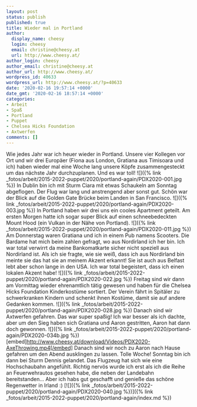```yaml
---
layout: post
status: publish
published: true
title: Wieder mal in Portland
author:
  display_name: cheesy
  login: cheesy
  email: christine@cheesy.at
  url: http://www.cheesy.at/
author_login: cheesy
author_email: christine@cheesy.at
author_url: http://www.cheesy.at/
wordpress_id: 40633
wordpress_url: http://www.cheesy.at/?p=40633
date: '2020-02-16 19:57:14 +0000'
date_gmt: '2020-02-16 18:57:14 +0000'
categories:
- Arbeit
- Spaß
- Portland
- Puppet
- Chelsea Hicks Foundation
- Axtwerfen
comments: []
---
```

Wie jedes Jahr war ich heuer wieder in Portland. Unsere vier Kollegen vor Ort und wir drei Europäer (Fiona aus London, Gratiana aus Timisoara und ich) haben wieder mal eine Woche lang unsere Köpfe zusammengesteckt um das nächste Jahr durchzuplanen. Und es war toll!
![]({% link _fotos/arbeit/2015-2022-puppet/2020/portland-again/PDX2020-001.jpg %})
In Dublin bin ich mit Sturm Ciara mit etwas Schaukeln am Sonntag abgeflogen. Der Flug war lang und anstrengend aber sonst gut. Schön war der Blick auf die Golden Gate Brücke beim Landen in San Francisco.
![]({% link _fotos/arbeit/2015-2022-puppet/2020/portland-again/PDX2020-003.jpg %})
In Portland haben wir drei uns ein cooles Apartment geteilt. Am ersten Morgen hatte ich sogar super Blick auf einen schneebedeckten Mount Hood (ein Vulkan in der Nähe von Portland).
![]({% link _fotos/arbeit/2015-2022-puppet/2020/portland-again/PDX2020-011.jpg %})
Am Donnerstag waren Gratiana und ich in einem Pub namens Scooters. Die Bardame hat mich beim zahlen gefragt, wo aus Nordirland ich her bin. Ich war total verwirrt da meine Bankomatkarte sicher nicht speziell aus Nordirland ist. Als ich sie fragte, wie sie weiß, dass ich aus Nordirland bin meinte sie das hat sie an meinem Akzent erkannt! Sie ist auch aus Belfast lebt aber schon lange in den USA. Ich war total begeistert, dass ich einen lokalen Akzent habe!
![]({% link _fotos/arbeit/2015-2022-puppet/2020/portland-again/PDX2020-022.jpg %})
Freitag sind wir dann am Vormittag wieder ehrenamtlich tätig gewesen und haben für die Chelsea Hicks Foundation Kinderkostüme sortiert. Der Verein fährt in Spitäler zu schwerkranken Kindern und schenkt ihnen Kostüme, damit sie auf andere Gedanken kommen.
![]({% link _fotos/arbeit/2015-2022-puppet/2020/portland-again/PDX2020-028.jpg %})
Danach sind wir Axtwerfen gefahren. Das war super spaßig! Ich war besser als ich dachte, aber um den Sieg haben sich Gratiana und Aaron gestritten, Aaron hat dann doch gewonnen.
![]({% link _fotos/arbeit/2015-2022-puppet/2020/portland-again/PDX2020-034b.jpg %})
[embed]http://www.cheesy.at/download/Videos/PDX2020-AxeThrowing.mp4[/embed]
Danach sind wir noch zu Aaron nach Hause gefahren um den Abend ausklingen zu lassen. Tolle Woche!
Sonntag bin ich dann bei Sturm Dennis gelandet. Das Flugzeug hat sich wie eine Hochschaubahn angefühlt. Richtig nervös wurde ich erst als ich die Reihe an Feuerwehrautos gesehen habe, die neben der Landebahn bereitstanden...
Aber ich habs gut geschafft und genieße das schöne Regenwetter in Irland :)
[![]({% link _fotos/arbeit/2015-2022-puppet/2020/portland-again/PDX2020-040.jpg %})]({% link _fotos/arbeit/2015-2022-puppet/2020/portland-again/index.md %})
